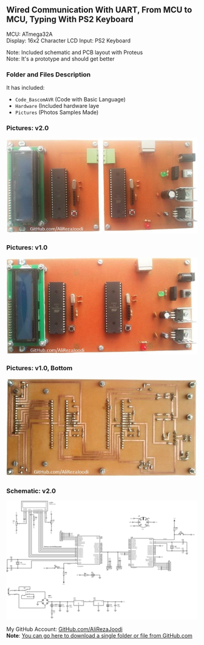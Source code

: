 ## Wired Communication With UART, From MCU to MCU, Typing With PS2 Keyboard

MCU:		ATmega32A  
Display:    	16x2 Character LCD
Input:		PS2 Keyboard  
    
Note: Included schematic and PCB layout with Proteus  
Note: It's a prototype and should get better 

### Folder and Files Description
It has included:
- `Code_BascomAVR` (Code with Basic Language)
- `Hardware` (Included hardware laye
- `Pictures` (Photos Samples Made)

### Pictures: v2.0
![](Pictures/v2.0.jpg)

### Pictures: v1.0
![](Pictures/v1.0.jpg)

### Pictures: v1.0, Bottom
![](Pictures/v1.0_Bottom.jpg)

### Schematic: v2.0
![](Hardware/v2.0.png)

My GitHub Account: [GitHub.com/AliRezaJoodi](https://github.com/AliRezaJoodi)  
**Note**: [You can go here to download a single folder or file from GitHub.com](https://minhaskamal.github.io/DownGit/#/home)
